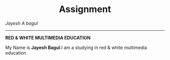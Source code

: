 <html>

  <head> </head>
<body>

 <h1 align="center">Assignment</h1>
 <i style="width:20%">Jayesh A bagul<hr></gr></i>
 <b tyle="color:blue;"font-family:Calibri;">RED & WHITE MULTIMEDIA EDUCATION</b>
 <p>My Name is <b>Jayesh Bagul</b>.I am a studying in red & white multimedia education</p>
</body>
</html>
